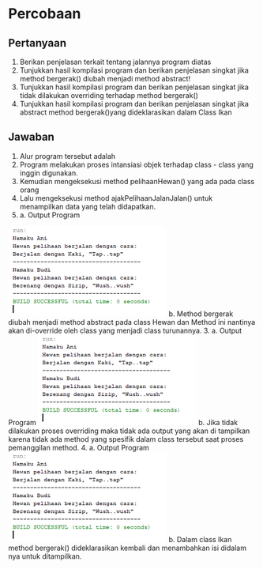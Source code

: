 # Percobaan
## Pertanyaan
1. Berikan penjelasan terkait tentang jalannya program diatas
2. Tunjukkan hasil kompilasi program dan berikan penjelasan singkat jika method
bergerak() diubah menjadi method abstract!
3. Tunjukkan hasil kompilasi program dan berikan penjelasan singkat jika tidak dilakukan
overriding terhadap method bergerak()
4. Tunjukkan hasil kompilasi program dan berikan penjelasan singkat jika abstract method
bergerak()yang dideklarasikan dalam Class Ikan 

## Jawaban
1. Alur program tersebut adalah  
  1. Program melakukan proses intansiasi objek terhadap class - class yang inggin digunakan.
  2. Kemudian mengeksekusi method pelihaanHewan() yang ada pada class orang
  3. Lalu mengeksekusi method ajakPelihaanJalanJalan() untuk menampilkan data yang telah didapatkan.  
2. a. Output Program
<img src="img/o1.png" /> 
   b. Method bergerak diubah menjadi method abstract pada class Hewan dan Method ini nantinya akan di-override oleh class yang menjadi class turunannya.
3. a. Output Program
<img src="img/o1.png" /> 
   b. Jika tidak dilakukan proses overriding maka tidak ada output yang akan di tampilkan karena tidak ada method yang spesifik dalam class tersebut saat proses pemanggilan method.
4. a. Output Program
<img src="img/o1.png" /> 
   b. Dalam class Ikan method bergerak() dideklarasikan kembali dan menambahkan isi didalam nya untuk ditampilkan. 

